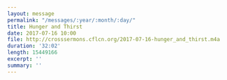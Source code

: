 ```yaml
---
layout: message
permalink: "/messages/:year/:month/:day/"
title: Hunger and Thirst
date: 2017-07-16 10:00
file: http://crosssermons.cflcn.org/2017-07-16-hunger_and_thirst.m4a
duration: '32:02'
length: 15449166
excerpt: ''
summary: ''
---
```

